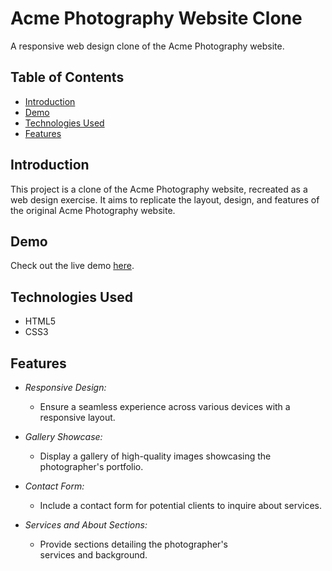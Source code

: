 # Acme Photography Website Clone

A responsive web design clone of the Acme Photography website.

## Table of Contents
- [Introduction](#introduction)
- [Demo](#demo)
- [Technologies Used](#technologies-used)
- [Features](#features)

## Introduction

This project is a clone of the Acme Photography website, recreated as a web design exercise. It aims to replicate the layout, design, and features of the original Acme Photography website.

## Demo

Check out the live demo [here](https://classy-x.github.io/Acme-clone/).

## Technologies Used

- HTML5
- CSS3

## Features

- *Responsive Design:*
  - Ensure a seamless experience across various devices with a responsive layout.

- *Gallery Showcase:*
  - Display a gallery of high-quality images showcasing the photographer's portfolio.

- *Contact Form:*
  - Include a contact form for potential clients to inquire about services.

- *Services and About Sections:*
  - Provide sections detailing the photographer's services and background.
